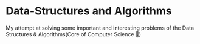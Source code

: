# Data-Structures and Algorithms
My attempt at solving some important and interesting problems of the Data Structures & Algorithms(Core of Computer Science :blue_heart:)
